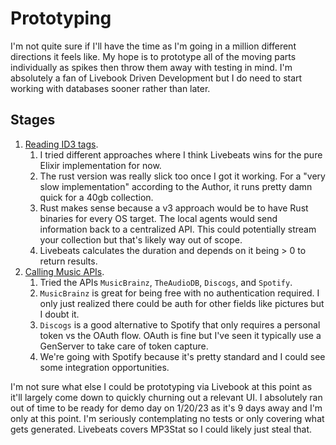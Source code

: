 # Prototyping

I'm not quite sure if I'll have the time as I'm going in a million different directions it feels like.
My hope is to prototype all of the moving parts individually as spikes then throw them away with testing in mind.
I'm absolutely a fan of Livebook Driven Development but I do need to start working with databases sooner rather than later.

## Stages

1. [Reading ID3 tags](livebooks/discography_prototype_id3.livemd).
    1. I tried different approaches where I think Livebeats wins for the pure Elixir implementation for now.
    2. The rust version was really slick too once I got it working. For a "very slow implementation" according to the Author, it runs pretty damn quick for a 40gb collection.
    3. Rust makes sense because a v3 approach would be to have Rust binaries for every OS target. The local agents would send information back to a centralized API. This could potentially stream your collection but that's likely way out of scope.
    4. Livebeats calculates the duration and depends on it being > 0 to return results.
2. [Calling Music APIs](livebooks/discography_prototype_api.livemd).
    1. Tried the APIs `MusicBrainz`, `TheAudioDB`, `Discogs`, and `Spotify`.
    2. `MusicBrainz` is great for being free with no authentication required. I only just realized there could be auth for other fields like pictures but I doubt it.
    3. `Discogs` is a good alternative to Spotify that only requires a personal token vs the OAuth flow. OAuth is fine but I've seen it typically use a GenServer to take care of token capture.
    4. We're going with Spotify because it's pretty standard and I could see some integration opportunities.

I'm not sure what else I could be prototyping via Livebook at this point as it'll largely come down to quickly churning out a relevant UI.
I absolutely ran out of time to be ready for demo day on 1/20/23 as it's 9 days away and I'm only at this point.
I'm seriously contemplating no tests or only covering what gets generated. Livebeats covers MP3Stat so I could likely just steal that.
